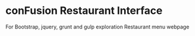# conFusion Restaurant Interface
For Bootstrap, jquery, grunt and gulp exploration
Restaurant menu webpage

